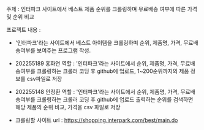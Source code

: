 주제 : 인터파크 사이트에서 베스트 제품 순위를 크롤링하며 무료배송 여부에 따른 가격 및 순위 비교

프로젝트 내용 :

- '인터파크'라는 사이트에서 베스트 아이템을 크롤링하며 순위, 제품명, 가격, 무료배송여부를 보여주는 프로그램 작성.

- 202255189 홍화연 역할 :  '인터파크'라는 사이트에서 순위, 제품명, 가격, 무료배송여부를 크롤링하는 크롤러 코딩 후 github에 업로드, 1~200순위까지의 제품 정보를 csv파일로 저장

- 202255148 안정환 역할 : '인터파크'라는 사이트에서 순위, 제품명, 가격, 무료배송여부를 크롤링하는 크롤러 코딩 후 github에 업로드 출력하는 순위를 검색하면 해당 제품의 순위 비교, 가격을 csv 파일로 저장
- 크롤링할 사이트 url : https://shopping.interpark.com/best/main.do
